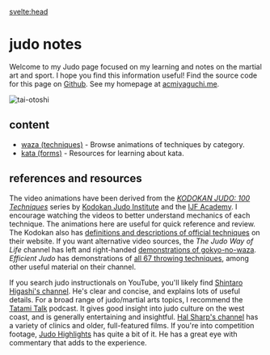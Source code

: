 <svelte:head>

  <meta name="title" property="og:title" content="Judo Notes" />
  <meta name="description" property="og:description" content="My study notes for judo." />
</svelte:head>

# judo notes

Welcome to my Judo page focused on my learning and notes on the martial art and sport.
I hope you find this information useful!
Find the source code for this page on [Github].
See my homepage at [acmiyaguchi.me].

![tai-otoshi](tai-otoshi.gif)

[github]: https://github.com/acmiyaguchi/judo/tree/main
[acmiyaguchi.me]: https://acmiyaguchi.me

## content

- [waza (techniques)](./waza) - Browse animations of techniques by category.
- [kata (forms)](./kata) - Resources for learning about kata.

## references and resources

The video animations have been derived from the [_KODOKAN JUDO: 100 Techniques_][100-techniques] series by [Kodokan Judo Institute] and the [IJF Academy].
I encourage watching the videos to better understand mechanics of each technique.
The animations here are useful for quick reference and review.
The Kodokan also has [definitions and descriptions of official techniques][kodokan techniques] on their website.
If you want alternative video sources, the _The Judo Way of Life_ channel has left and right-handed [demonstrations of gokyo-no-waza][judo-way gokyo].
_Efficient Judo_ has demonstrations of [all 67 throwing techniques][efficient judo], among other useful material on their channel.

If you search judo instructionals on YouTube, you'll likely find [Shintaro Higashi's channel][shintaro higashi].
He's clear and concise, and explains lots of useful details.
For a broad range of judo/martial arts topics, I recommend the [Tatami Talk][tatami talk] podcast.
It gives good insight into judo culture on the west coast, and is generally entertaining and insightful.
[Hal Sharp's channel][hal sharp] has a variety of clinics and older, full-featured films.
If you're into competition footage, [Judo Highlights][judo highlights] has quite a bit of it.
He has a great eye with commentary that adds to the experience.

[100-techniques]: https://www.youtube.com/watch?v=_GxcFx8LZRk&list=PLtz539PTepc16H2iu5F3Q3D7_He1EYlIQ
[Kodokan Judo Institute]: http://kodokanjudoinstitute.org/en/
[IJF Academy]: https://academy.ijf.org/
[kodokan techniques]: http://kodokanjudoinstitute.org/en/waza/list/
[judo-way gokyo]: https://www.youtube.com/watch?v=LMKgaMdm9UY
[efficient judo]: https://www.youtube.com/playlist?list=PLwd8pJWYTk07K6hDg2_N-9xd31gUCsew7
[shintaro higashi]: https://www.youtube.com/@Shigashi84
[tatami talk]: https://www.youtube.com/@tatamitalk
[hal sharp]: https://www.youtube.com/@halsharp1/videos
[judo highlights]: https://www.youtube.com/@JudoHighlights2015
